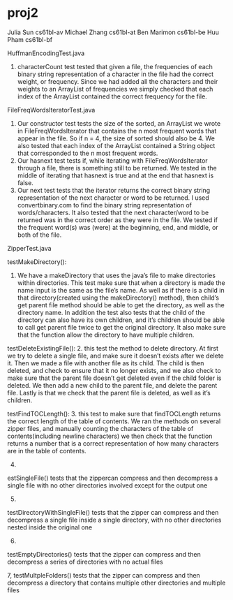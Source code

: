 proj2
=====

Julia Sun cs61bl-av
Michael Zhang cs61bl-at
Ben Marimon cs61bl-be
Huu Pham cs61bl-bf

HuffmanEncodingTest.java
1. characterCount test tested that given a file, the frequencies of each binary string representation of a character in the file had the correct weight, or frequency.  Since we had added all the characters and their weights to an ArrayList of frequencies we simply checked that each index of the ArrayList contained the correct frequency for the file.

FileFreqWordsIteratorTest.java
1. Our constructor test tests the size of the sorted, an ArrayList we wrote in FileFreqWordsIterator that contains the n most frequent words that appear in the file.  So if n = 4, the size of sorted should also be 4.  We also tested that each index of the ArrayList contained a String object that corresponded to the n most frequent words.
2. Our hasnext test tests if, while iterating with FileFreqWordsIterator through a file, there is something still to be returned.  We tested in the middle of iterating that hasnext is true and at the end that hasnext is false.  
3. Our next test tests that the iterator returns the correct binary string representation of the next character or word to be returned.  I used convertbinary.com to find the binary string representation of words/characters.  It also tested that the next character/word to be returned was in the correct order as they were in the file.  We tested if the frequent word(s) was (were) at the beginning, end, and middle, or both of the file.

ZipperTest.java

testMakeDirectory():
1. We have a makeDirectory that uses the java’s file to make directories within directories. This test make sure that when a directory is made the name input is the same as the file’s name. As well as if there is a child in that directory(created using the makeDirectory() method), then child’s get parent file method should be able to get the directory, as well as the directory name. In addition the test also tests that the child of the directory can also have its own children, and it’s children should be able to call get parent file twice to get the original directory. It also make sure that the function allow the directory to have multiple children.

testDeleteExistingFile():
2.	this test the method to delete directory. At first we try to delete a single file, and make sure it doesn’t exists after we delete it. Then we made a file with another file as its child. The child is then deleted, and check to ensure that it no longer exists, and we also check to make sure that the parent file doesn’t get deleted even if the child folder is deleted. We then add a new child to the parent file, and delete the parent file. Lastly is that we check that the parent file is deleted, as well as it’s children.

testFindTOCLength():
3.	this test to make sure that findTOCLength returns the correct length of the table of contents. We ran the methods on several zipper files, and manually counting the characters of the table of contents(including newline characters) we then check that the function returns a number that is a correct representation of how many characters are in the table of contents.

4.	
estSingleFile()
tests that the zippercan compress and then decompress a single file with no other directories involved except for the output one

5.
testDirectoryWithSingleFile()
tests that the zipper can compress and then decompress a single file inside a single directory, with no other directories nested inside the original one

6.
testEmptyDirectories()
tests that the zipper can compress and then decompress a series of directories with no actual files

7,
testMultpleFolders()
tests that the zipper can compress and then decompress a directory that contains multiple other directories and multiple files

